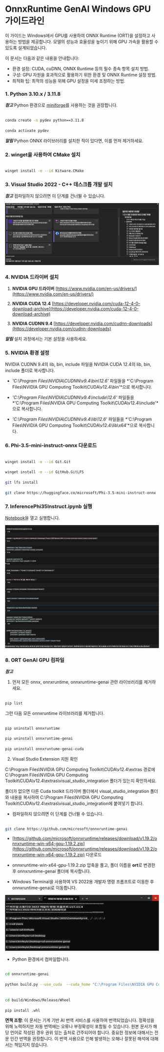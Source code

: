 # **OnnxRuntime GenAI Windows GPU 가이드라인**

이 가이드는 Windows에서 GPU를 사용하여 ONNX Runtime (ORT)을 설정하고 사용하는 방법을 제공합니다. 모델의 성능과 효율성을 높이기 위해 GPU 가속을 활용할 수 있도록 설계되었습니다.

이 문서는 다음과 같은 내용을 안내합니다:

- 환경 설정: CUDA, cuDNN, ONNX Runtime 등의 필수 종속 항목 설치 방법.
- 구성: GPU 자원을 효과적으로 활용하기 위한 환경 및 ONNX Runtime 설정 방법.
- 최적화 팁: 최적의 성능을 위해 GPU 설정을 미세 조정하는 방법.

### **1. Python 3.10.x / 3.11.8**

   ***참고*** Python 환경으로 [miniforge](https://github.com/conda-forge/miniforge/releases/latest/download/Miniforge3-Windows-x86_64.exe)를 사용하는 것을 권장합니다.

   ```bash

   conda create -n pydev python==3.11.8

   conda activate pydev

   ```

   ***알림*** Python ONNX 라이브러리를 설치한 적이 있다면, 이를 먼저 제거하세요.

### **2. winget을 사용하여 CMake 설치**

   ```bash

   winget install -e --id Kitware.CMake

   ```

### **3. Visual Studio 2022 - C++ 데스크톱 개발 설치**

   ***참고*** 컴파일하지 않으려면 이 단계를 건너뛸 수 있습니다.

![CPP](../../../../../translated_images/01.854106e1a59a99d94b3107272561ee2a29b6e88c88eee54f5208aa267e245673.ko.png)

### **4. NVIDIA 드라이버 설치**

1. **NVIDIA GPU 드라이버**  [https://www.nvidia.com/en-us/drivers/](https://www.nvidia.com/en-us/drivers/)

2. **NVIDIA CUDA 12.4** [https://developer.nvidia.com/cuda-12-4-0-download-archive](https://developer.nvidia.com/cuda-12-4-0-download-archive)

3. **NVIDIA CUDNN 9.4**  [https://developer.nvidia.com/cudnn-downloads](https://developer.nvidia.com/cudnn-downloads)

***알림*** 설치 과정에서는 기본 설정을 사용하세요.

### **5. NVIDIA 환경 설정**

NVIDIA CUDNN 9.4의 lib, bin, include 파일을 NVIDIA CUDA 12.4의 lib, bin, include 폴더로 복사합니다.

- *'C:\Program Files\NVIDIA\CUDNN\v9.4\bin\12.6'* 파일들을 *'C:\Program Files\NVIDIA GPU Computing Toolkit\CUDA\v12.4\bin'*으로 복사합니다.

- *'C:\Program Files\NVIDIA\CUDNN\v9.4\include\12.6'* 파일들을 *'C:\Program Files\NVIDIA GPU Computing Toolkit\CUDA\v12.4\include'*으로 복사합니다.

- *'C:\Program Files\NVIDIA\CUDNN\v9.4\lib\12.6'* 파일들을 *'C:\Program Files\NVIDIA GPU Computing Toolkit\CUDA\v12.4\lib\x64'*으로 복사합니다.

### **6. Phi-3.5-mini-instruct-onnx 다운로드**

   ```bash

   winget install -e --id Git.Git

   winget install -e --id GitHub.GitLFS

   git lfs install

   git clone https://huggingface.co/microsoft/Phi-3.5-mini-instruct-onnx

   ```

### **7. InferencePhi35Instruct.ipynb 실행**

   [Notebook](../../../../../code/09.UpdateSamples/Aug/ortgpu-phi35-instruct.ipynb)을 열고 실행합니다.

![RESULT](../../../../../translated_images/02.43aae251d78f36de205297b84791456ffeca7e25fa205efa5a7c1ae310dfa2f4.ko.png)

### **8. ORT GenAI GPU 컴파일**

   ***참고*** 
   
   1. 먼저 모든 onnx, onnxruntime, onnxruntime-genai 관련 라이브러리를 제거하세요.

   ```bash

   pip list 
   
   ```

   그런 다음 모든 onnxruntime 라이브러리를 제거합니다.

   ```bash

   pip uninstall onnxruntime

   pip uninstall onnxruntime-genai

   pip uninstall onnxruntume-genai-cuda
   
   ```

   2. Visual Studio Extension 지원 확인

   C:\Program Files\NVIDIA GPU Computing Toolkit\CUDA\v12.4\extras 경로에 C:\Program Files\NVIDIA GPU Computing Toolkit\CUDA\v12.4\extras\visual_studio_integration 폴더가 있는지 확인하세요. 

   폴더가 없으면 다른 Cuda toolkit 드라이버 폴더에서 visual_studio_integration 폴더와 내용을 복사하여 C:\Program Files\NVIDIA GPU Computing Toolkit\CUDA\v12.4\extras\visual_studio_integration에 붙여넣기 합니다.

   - 컴파일하지 않으려면 이 단계를 건너뛸 수 있습니다.

   ```bash

   git clone https://github.com/microsoft/onnxruntime-genai

   ```

   - [https://github.com/microsoft/onnxruntime/releases/download/v1.19.2/onnxruntime-win-x64-gpu-1.19.2.zip](https://github.com/microsoft/onnxruntime/releases/download/v1.19.2/onnxruntime-win-x64-gpu-1.19.2.zip) 다운로드

   - onnxruntime-win-x64-gpu-1.19.2.zip 압축을 풀고, 폴더 이름을 **ort**로 변경한 후 onnxruntime-genai 폴더에 복사합니다.

   - Windows Terminal을 사용하여 VS 2022용 개발자 명령 프롬프트로 이동한 후 onnxruntime-genai로 이동합니다.

![RESULT](../../../../../translated_images/03.aedc01607f76c31c2e1199c3014638c9f07dfc89218db0cecc793ba2e96cba75.ko.png)

   - Python 환경에서 컴파일합니다.

   ```bash

   cd onnxruntime-genai

   python build.py --use_cuda  --cuda_home "C:\Program Files\NVIDIA GPU Computing Toolkit\CUDA\v12.4" --config Release
 

   cd build/Windows/Release/Wheel

   pip install .whl

   ```

**면책 조항**:
이 문서는 기계 기반 AI 번역 서비스를 사용하여 번역되었습니다. 정확성을 위해 노력하지만 자동 번역에는 오류나 부정확성이 포함될 수 있습니다. 원본 문서가 해당 언어로 작성된 경우 권위 있는 출처로 간주되어야 합니다. 중요한 정보에 대해서는 전문 인간 번역을 권장합니다. 이 번역 사용으로 인해 발생하는 오해나 잘못된 해석에 대해서는 책임지지 않습니다.